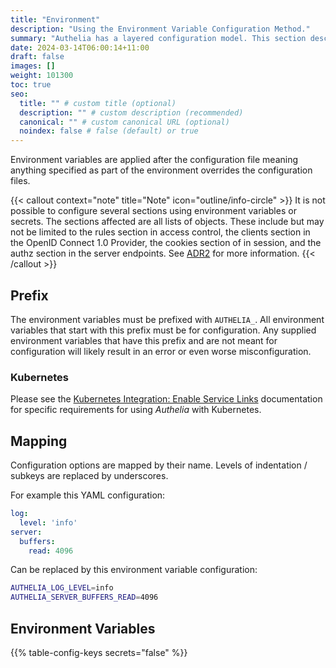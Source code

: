 ```yaml
---
title: "Environment"
description: "Using the Environment Variable Configuration Method."
summary: "Authelia has a layered configuration model. This section describes how to implement the environment configuration."
date: 2024-03-14T06:00:14+11:00
draft: false
images: []
weight: 101300
toc: true
seo:
  title: "" # custom title (optional)
  description: "" # custom description (recommended)
  canonical: "" # custom canonical URL (optional)
  noindex: false # false (default) or true
---
```


Environment variables are applied after the configuration file meaning anything specified as part of the environment
overrides the configuration files.

{{< callout context="note" title="Note" icon="outline/info-circle" >}}
It is not possible to configure several sections using environment variables or secrets. The sections affected are all
lists of objects. These include but may not be limited to the rules section in access control, the clients section in
the OpenID Connect 1.0 Provider, the cookies section of in session, and the authz section in the server endpoints. See
[ADR2](../../reference/architecture-decision-log/2.md) for more information.
{{< /callout >}}

## Prefix

The environment variables must be prefixed with `AUTHELIA_`. All environment variables that start with this prefix must
be for configuration. Any supplied environment variables that have this prefix and are not meant for configuration will
likely result in an error or even worse misconfiguration.

### Kubernetes

Please see the
[Kubernetes Integration: Enable Service Links](../../integration/kubernetes/introduction.md#enable-service-links)
documentation for specific requirements for using *Authelia* with Kubernetes.

## Mapping

Configuration options are mapped by their name. Levels of indentation / subkeys are replaced by underscores.

For example this YAML configuration:

```yaml {title="configuration.yml"}
log:
  level: 'info'
server:
  buffers:
    read: 4096
```

Can be replaced by this environment variable configuration:

```bash
AUTHELIA_LOG_LEVEL=info
AUTHELIA_SERVER_BUFFERS_READ=4096
```

## Environment Variables

{{% table-config-keys secrets="false" %}}
